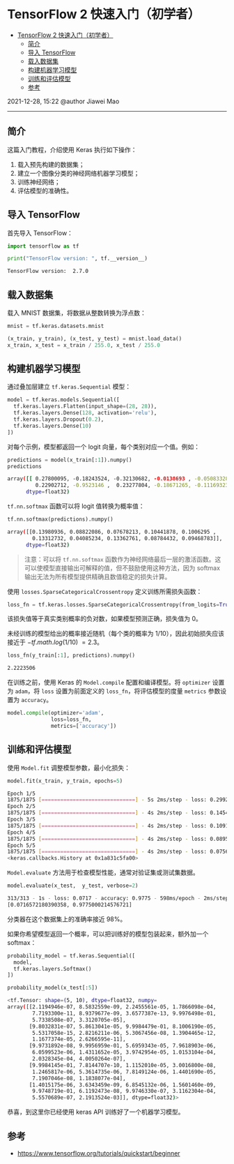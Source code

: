 # TensorFlow 2 快速入门（初学者）

- [TensorFlow 2 快速入门（初学者）](#tensorflow-2-快速入门初学者)
  - [简介](#简介)
  - [导入 TensorFlow](#导入-tensorflow)
  - [载入数据集](#载入数据集)
  - [构建机器学习模型](#构建机器学习模型)
  - [训练和评估模型](#训练和评估模型)
  - [参考](#参考)

2021-12-28, 15:22
@author Jiawei Mao
***

## 简介

这篇入门教程，介绍使用 Keras 执行如下操作：

1. 载入预先构建的数据集；
2. 建立一个图像分类的神经网络机器学习模型；
3. 训练神经网络；
4. 评估模型的准确性。

## 导入 TensorFlow

首先导入 TensorFlow：

```python
import tensorflow as tf

print("TensorFlow version: ", tf.__version__)
```

```sh
TensorFlow version:  2.7.0
```

## 载入数据集

载入 MNIST 数据集，将数据从整数转换为浮点数：

```python
mnist = tf.keras.datasets.mnist

(x_train, y_train), (x_test, y_test) = mnist.load_data()
x_train, x_test = x_train / 255.0, x_test / 255.0
```

## 构建机器学习模型

通过叠加层建立 `tf.keras.Sequential` 模型：

```python
model = tf.keras.models.Sequential([
  tf.keras.layers.Flatten(input_shape=(28, 28)),
  tf.keras.layers.Dense(128, activation='relu'),
  tf.keras.layers.Dropout(0.2),
  tf.keras.layers.Dense(10)
])
```

对每个示例，模型都返回一个 logit 向量，每个类别对应一个值。例如：

```python
predictions = model(x_train[:1]).numpy()
predictions
```

```sh
array([[ 0.27800095, -0.18243524, -0.32130682, -0.0138693 , -0.05083328,
         0.22902712, -0.9523146 ,  0.23277804, -0.18671265, -0.11169323]],
      dtype=float32)
```

`tf.nn.softmax` 函数可以将 logit 值转换为概率值：

```python
tf.nn.softmax(predictions).numpy()
```

```sh
array([[0.13980936, 0.08822086, 0.07678213, 0.10441878, 0.1006295 ,
        0.13312732, 0.04085234, 0.13362761, 0.08784432, 0.09468783]],
      dtype=float32)
```

> 注意：可以将 `tf.nn.softmax` 函数作为神经网络最后一层的激活函数。这可以使模型直接输出可解释的值，但不鼓励使用这种方法，因为 softmax 输出无法为所有模型提供精确且数值稳定的损失计算。

使用 `losses.SparseCategoricalCrossentropy` 定义训练所需损失函数：

```python
loss_fn = tf.keras.losses.SparseCategoricalCrossentropy(from_logits=True)
```

该损失值等于真实类别概率的负对数，如果模型预测正确，损失值为 0。

未经训练的模型给出的概率接近随机（每个类的概率为 1/10），因此初始损失应该接近于 $-tf.math.log(1/10) ~= 2.3$。

```python
loss_fn(y_train[:1], predictions).numpy()
```

```sh
2.2223506
```

在训练之前，使用 Keras 的 `Model.compile` 配置和编译模型。将 `optimizer` 设置为 `adam`，将 `loss` 设置为前面定义的 `loss_fn`，将评估模型的度量 `metrics` 参数设置为 `accuracy`。

```python
model.compile(optimizer='adam',
              loss=loss_fn,
              metrics=['accuracy'])
```

## 训练和评估模型

使用 `Model.fit` 调整模型参数，最小化损失：

```python
model.fit(x_train, y_train, epochs=5)
```

```sh
Epoch 1/5
1875/1875 [==============================] - 5s 2ms/step - loss: 0.2992 - accuracy: 0.9149
Epoch 2/5
1875/1875 [==============================] - 4s 2ms/step - loss: 0.1454 - accuracy: 0.9579
Epoch 3/5
1875/1875 [==============================] - 4s 2ms/step - loss: 0.1091 - accuracy: 0.9668
Epoch 4/5
1875/1875 [==============================] - 4s 2ms/step - loss: 0.0895 - accuracy: 0.9721
Epoch 5/5
1875/1875 [==============================] - 4s 2ms/step - loss: 0.0756 - accuracy: 0.9769
<keras.callbacks.History at 0x1a831c5fa00>
```

`Model.evaluate` 方法用于检查模型性能，通常对验证集或测试集数据。

```python
model.evaluate(x_test,  y_test, verbose=2)
```

```sh
313/313 - 1s - loss: 0.0717 - accuracy: 0.9775 - 598ms/epoch - 2ms/step
[0.0716572180390358, 0.9775000214576721]
```

分类器在这个数据集上的准确率接近 98%。

如果你希望模型返回一个概率，可以把训练好的模型包装起来，额外加一个 softmax：

```python
probability_model = tf.keras.Sequential([
  model,
  tf.keras.layers.Softmax()
])
```

```python
probability_model(x_test[:5])
```

```sh
<tf.Tensor: shape=(5, 10), dtype=float32, numpy=
array([[2.1194946e-07, 8.5832559e-09, 2.2455561e-05, 1.7866098e-04,
        7.7193300e-11, 8.9379677e-09, 3.6577387e-13, 9.9976498e-01,
        5.7338508e-07, 3.3120705e-05],
       [9.8032831e-07, 5.8613041e-05, 9.9984479e-01, 8.1006190e-05,
        5.5317058e-15, 2.8216211e-06, 5.3067456e-08, 1.3904465e-12,
        1.1677374e-05, 2.6266595e-11],
       [9.9731892e-08, 9.9956959e-01, 5.6959343e-05, 7.9618903e-06,
        6.0599523e-06, 1.4311652e-05, 3.9742954e-05, 1.0153104e-04,
        2.0328345e-04, 4.0050264e-07],
       [9.9984145e-01, 7.8144707e-10, 1.1152010e-05, 3.0016800e-08,
        1.2465817e-06, 5.3614735e-06, 7.8149124e-06, 1.4401690e-05,
        7.1907046e-08, 1.1838077e-04],
       [1.4015175e-06, 3.6343459e-09, 6.8545132e-06, 1.5601460e-09,
        9.9748719e-01, 6.1192473e-08, 9.9746330e-07, 3.1162304e-04,
        5.5570689e-07, 2.1913524e-03]], dtype=float32)>
```

恭喜，到这里你已经使用 keras API 训练好了一个机器学习模型。

## 参考

- https://www.tensorflow.org/tutorials/quickstart/beginner
